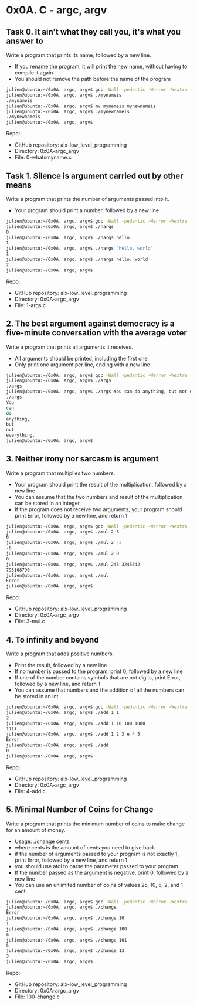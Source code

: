 # 0x0A. C - argc, argv
## Task  0. It ain't what they call you, it's what you answer to 
Write a program that prints its name, followed by a new line.
  *  If you rename the program, it will print the new name, without having to compile it again
  *  You should not remove the path before the name of the program
```bash
julien@ubuntu:~/0x0A. argc, argv$ gcc -Wall -pedantic -Werror -Wextra -std=gnu89 0-whatsmyname.c -o mynameis
julien@ubuntu:~/0x0A. argc, argv$ ./mynameis 
./mynameis
julien@ubuntu:~/0x0A. argc, argv$ mv mynameis mynewnameis
julien@ubuntu:~/0x0A. argc, argv$ ./mynewnameis 
./mynewnameis
julien@ubuntu:~/0x0A. argc, argv$ 
```


Repo:

   * GitHub repository: alx-low_level_programming
   * Directory: 0x0A-argc_argv
   * File: 0-whatsmyname.c

## Task 1. Silence is argument carried out by other means 
Write a program that prints the number of arguments passed into it.
   * Your program should print a number, followed by a new line
```bash
julien@ubuntu:~/0x0A. argc, argv$ gcc -Wall -pedantic -Werror -Wextra -std=gnu89 1-args.c -o nargs
julien@ubuntu:~/0x0A. argc, argv$ ./nargs 
0
julien@ubuntu:~/0x0A. argc, argv$ ./nargs hello
1
julien@ubuntu:~/0x0A. argc, argv$ ./nargs "hello, world"
1
julien@ubuntu:~/0x0A. argc, argv$ ./nargs hello, world
2
julien@ubuntu:~/0x0A. argc, argv$ 
```


Repo:

   * GitHub repository: alx-low_level_programming
   * Directory: 0x0A-argc_argv
   * File: 1-args.c

##  2. The best argument against democracy is a five-minute conversation with the average voter 
Write a program that prints all arguments it receives.
   * All arguments should be printed, including the first one
   * Only print one argument per line, ending with a new line

```bash
julien@ubuntu:~/0x0A. argc, argv$ gcc -Wall -pedantic -Werror -Wextra -std=gnu89 2-args.c -o args
julien@ubuntu:~/0x0A. argc, argv$ ./args 
./args
julien@ubuntu:~/0x0A. argc, argv$ ./args You can do anything, but not everything.
./args
You
can
do
anything,
but
not
everything.
julien@ubuntu:~/0x0A. argc, argv$ 
```


##  3. Neither irony nor sarcasm is argument 
Write a program that multiplies two numbers.
   * Your program should print the result of the multiplication, followed by a new line
   * You can assume that the two numbers and result of the multiplication can be stored in an integer
   * If the program does not receive two arguments, your program should print Error, followed by a new line, and return 1
```bash
julien@ubuntu:~/0x0A. argc, argv$ gcc -Wall -pedantic -Werror -Wextra -std=gnu89 3-mul.c -o mul
julien@ubuntu:~/0x0A. argc, argv$ ./mul 2 3
6
julien@ubuntu:~/0x0A. argc, argv$ ./mul 2 -3
-6
julien@ubuntu:~/0x0A. argc, argv$ ./mul 2 0
0
julien@ubuntu:~/0x0A. argc, argv$ ./mul 245 3245342
795108790
julien@ubuntu:~/0x0A. argc, argv$ ./mul
Error
julien@ubuntu:~/0x0A. argc, argv$ 
```
Repo:

   * GitHub repository: alx-low_level_programming
   * Directory: 0x0A-argc_argv
   * File: 3-mul.c

## 4. To infinity and beyond 
Write a program that adds positive numbers.

   * Print the result, followed by a new line
   * If no number is passed to the program, print 0, followed by a new line
   * If one of the number contains symbols that are not digits, print Error, followed by a new line, and return 1
   * You can assume that numbers and the addition of all the numbers can be stored in an int
```bash
julien@ubuntu:~/0x0A. argc, argv$ gcc -Wall -pedantic -Werror -Wextra -std=gnu89 4-add.c -o add
julien@ubuntu:~/0x0A. argc, argv$ ./add 1 1
2
julien@ubuntu:~/0x0A. argc, argv$ ./add 1 10 100 1000
1111
julien@ubuntu:~/0x0A. argc, argv$ ./add 1 2 3 e 4 5
Error
julien@ubuntu:~/0x0A. argc, argv$ ./add
0
julien@ubuntu:~/0x0A. argc, argv$ 
```
Repo:

   * GitHub repository: alx-low_level_programming
   * Directory: 0x0A-argc_argv
   * File: 4-add.c
##  5. Minimal Number of Coins for Change
Write a program that prints the minimum number of coins to make change for an amount of money.	
   * Usage: ./change cents
   * where cents is the amount of cents you need to give back
   * if the number of arguments passed to your program is not exactly 1, print Error, followed by a new line, and return 1
   * you should use atoi to parse the parameter passed to your program
   * If the number passed as the argument is negative, print 0, followed by a new line
   * You can use an unlimited number of coins of values 25, 10, 5, 2, and 1 cent
```bash
julien@ubuntu:~/0x0A. argc, argv$ gcc -Wall -pedantic -Werror -Wextra -std=gnu89 100-change.c -o change
julien@ubuntu:~/0x0A. argc, argv$ ./change 
Error
julien@ubuntu:~/0x0A. argc, argv$ ./change 10
1
julien@ubuntu:~/0x0A. argc, argv$ ./change 100
4
julien@ubuntu:~/0x0A. argc, argv$ ./change 101
5
julien@ubuntu:~/0x0A. argc, argv$ ./change 13
3
julien@ubuntu:~/0x0A. argc, argv$ 
```
Repo:

   * GitHub repository: alx-low_level_programming
   * Directory: 0x0A-argc_argv
   * File: 100-change.c



